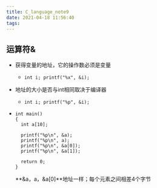 ```yaml
---
title: C_language_note9
date: 2021-04-18 11:56:40
tags:
---
```


## 运算符&

- 获得变量的地址，它的操作数必须是变量

  - ```
    int i; printf("%x", &i);
    ```

- 地址的大小是否与int相同取决于编译器

  - ```
    int i; printf("%p", &i);
    ```

    

- ```
  int main()
  {
  	int a[10];
  	
  	printf("%p\n", &a);
   	printf("%p\n", a);
   	printf("%p\n", &a[0]);
   	printf("%p\n", &a[1]);
   	
  	return 0;
  } 
  ```

  **&a，a，&a[0]**地址一样；每个元素之间相差4个字节

